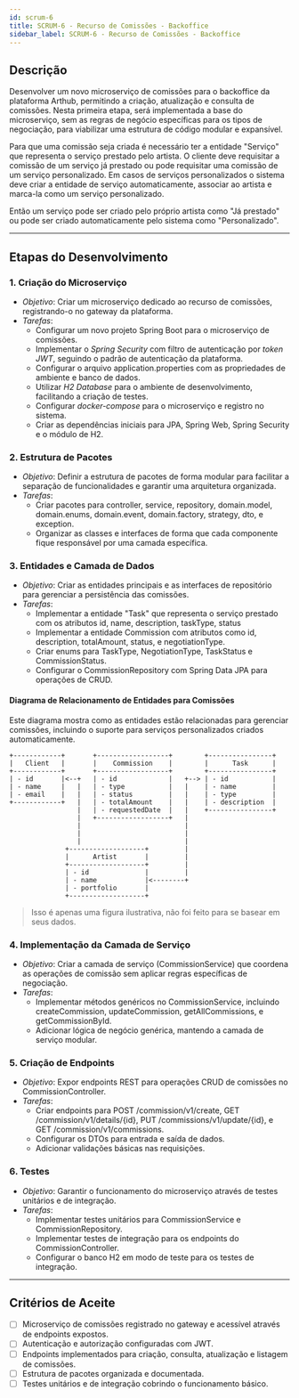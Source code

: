 ```yaml
---
id: scrum-6
title: SCRUM-6 - Recurso de Comissões - Backoffice
sidebar_label: SCRUM-6 - Recurso de Comissões - Backoffice
---
```


## Descrição
Desenvolver um novo microserviço de comissões para o backoffice da plataforma Arthub, permitindo a criação, atualização e consulta de comissões. Nesta primeira etapa, será implementada a base do microserviço, sem as regras de negócio específicas para os tipos de negociação, para viabilizar uma estrutura de código modular e expansível.

Para que uma comissão seja criada é necessário ter a entidade "Serviço" que representa o serviço prestado pelo artista. O cliente deve requisitar a comissão de um serviço já prestado ou pode requisitar uma comissão de um serviço personalizado. Em casos de serviços personalizados o sistema deve criar a entidade de serviço automaticamente, associar ao artista e marca-la como um serviço personalizado.

Então um serviço pode ser criado pelo próprio artista como "Já prestado" ou pode ser criado automaticamente pelo sistema como "Personalizado". 

---

## Etapas do Desenvolvimento

### 1. Criação do Microserviço
- *Objetivo*: Criar um microserviço dedicado ao recurso de comissões, registrando-o no gateway da plataforma.
- *Tarefas*:
  - Configurar um novo projeto Spring Boot para o microserviço de comissões.
  - Implementar o *Spring Security* com filtro de autenticação por *token JWT*, seguindo o padrão de autenticação da plataforma.
  - Configurar o arquivo application.properties com as propriedades de ambiente e banco de dados.
  - Utilizar *H2 Database* para o ambiente de desenvolvimento, facilitando a criação de testes.
  - Configurar *docker-compose* para o microserviço e registro no sistema.
  - Criar as dependências iniciais para JPA, Spring Web, Spring Security e o módulo de H2.

### 2. Estrutura de Pacotes
- *Objetivo*: Definir a estrutura de pacotes de forma modular para facilitar a separação de funcionalidades e garantir uma arquitetura organizada.
- *Tarefas*:
  - Criar pacotes para controller, service, repository, domain.model, domain.enums, domain.event, domain.factory, strategy, dto, e exception.
  - Organizar as classes e interfaces de forma que cada componente fique responsável por uma camada específica.

### 3. Entidades e Camada de Dados
- *Objetivo*: Criar as entidades principais e as interfaces de repositório para gerenciar a persistência das comissões.
- *Tarefas*:
  - Implementar a entidade "Task" que representa o serviço prestado com os atributos id, name, description, taskType, status 
  - Implementar a entidade Commission com atributos como id, description, totalAmount, status, e negotiationType.
  - Criar enums para TaskType, NegotiationType, TaskStatus e CommissionStatus.
  - Configurar o CommissionRepository com Spring Data JPA para operações de CRUD.

#### Diagrama de Relacionamento de Entidades para Comissões

Este diagrama mostra como as entidades estão relacionadas para gerenciar comissões, incluindo o suporte para serviços personalizados criados automaticamente.

```plaintext
+------------+       +------------------+        +----------------+
|   Client   |       |    Commission    |        |      Task      |
+------------+       +------------------+        +----------------+
| - id       |<--+   | - id             |   +--> | - id           |
| - name     |   |   | - type           |   |    | - name         |
| - email    |   |   | - status         |   |    | - type         |
+------------+   |   | - totalAmount    |   |    | - description  |
                 |   | - requestedDate  |   |    +----------------+
                 |   +------------------+   |
                 |                          |
                 |                          |
                 |                          |
              +-------------------+         |
              |      Artist       |         |
              +-------------------+         |
              | - id              |         |
              | - name            |<--------+
              | - portfolio       |
              +-------------------+
```
> Isso é apenas uma figura ilustrativa, não foi feito para se basear em seus dados.

### 4. Implementação da Camada de Serviço
- *Objetivo*: Criar a camada de serviço (CommissionService) que coordena as operações de comissão sem aplicar regras específicas de negociação.
- *Tarefas*:
  - Implementar métodos genéricos no CommissionService, incluindo createCommission, updateCommission, getAllCommissions, e getCommissionById.
  - Adicionar lógica de negócio genérica, mantendo a camada de serviço modular.

### 5. Criação de Endpoints
- *Objetivo*: Expor endpoints REST para operações CRUD de comissões no CommissionController.
- *Tarefas*:
  - Criar endpoints para POST /commission/v1/create, GET /commission/v1/details/{id}, PUT /commissions/v1/update/{id}, e GET /commission/v1/commissions.
  - Configurar os DTOs para entrada e saída de dados.
  - Adicionar validações básicas nas requisições.

### 6. Testes
- *Objetivo*: Garantir o funcionamento do microserviço através de testes unitários e de integração.
- *Tarefas*:
  - Implementar testes unitários para CommissionService e CommissionRepository.
  - Implementar testes de integração para os endpoints do CommissionController.
  - Configurar o banco H2 em modo de teste para os testes de integração.

---

## Critérios de Aceite
- [ ] Microserviço de comissões registrado no gateway e acessível através de endpoints expostos.
- [ ] Autenticação e autorização configuradas com JWT.
- [ ] Endpoints implementados para criação, consulta, atualização e listagem de comissões.
- [ ] Estrutura de pacotes organizada e documentada.
- [ ] Testes unitários e de integração cobrindo o funcionamento básico.